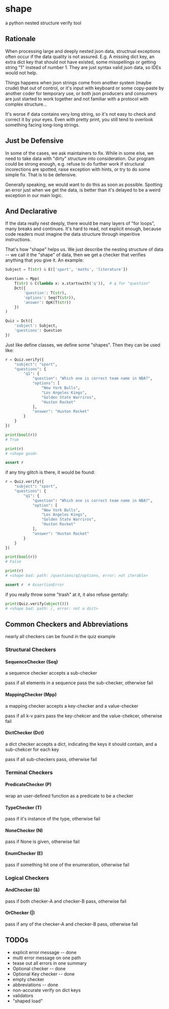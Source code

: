 # shape

a python nested structure verify tool

## Rationale

When processing large and deeply nested json data, structrual exceptions often occur if the data quality is not assured. E.g. A missing dict key, an extra dict key that should not have existed, some misspellings or getting string "1" instead of number 1. They are just syntax valid json data, so IDEs would not help.

Things happens when json strings come from another system (maybe crude) that out of control, or it's input with keyboard or some copy-paste by another coder for temporary use, or both json producers and consumers are just started to work together and not familiar with a protocol with complex structure...

It's worse if data contains very long string, so it's not easy to check and correct it by your eyes. Even with pretty print, you still tend to overlook something facing long-long strings.

## Just be Defensive

In some of the cases, we ask maintainers to fix. While in some else, we need to take data with "dirty" structure into consideration. Our program could be strong enough, e.g. refuse to do further work if structural incorections are spotted, raise exception with hints, or try to do some simple fix. That is to be defensive.

Generally speaking, we would want to do this as soon as possible. Spotting an error just when we get the data, is better than it's delayed to be a weird exception in our main logic.

## And Declarative

If the data really nest deeply, there would be many layers of "for loops", many breaks and continues. It's hard to read, not explicit enough, because code readers must imagine the data structure through imperitive instructions.

That's how "shape" helps us. We just describe the nesting structure of data -- we call it the "shape" of data, then we get a checker that verifies anything that you give it. An example:

```python
Subject = T(str) & E(['sport', 'maths', 'literature'])

Question = Mpp(
    T(str) & C(lambda x: x.startswith('q')),  # q for "question"
    Dct({
        'question': T(str),
        'options': Seq(T(str)),
        'answer': OpK(T(str))
    })
)

Quiz = Dct({
    'subject': Subject,
    'questions': Question
})
```

Just like define classes, we define some "shapes". Then they can be used like:

```python
r = Quiz.verify({
    "subject": "sport",
    "questions": {
        "q1": {
            "question": "Which one is correct team name in NBA?",
            "options": [
                "New York Bulls",
                "Los Angeles Kings",
                "Golden State Warriros",
                "Huston Rocket"
            ],
            "answer": "Huston Rocket"
        }
    }
})

print(bool(r))
# True

print(r)
# <shape good>

assert r
```

if any tiny glitch is there, it would be found:

```python
r = Quiz.verify({
    "subject": "sport",
    "questions": {
        "q1": {
            "question": "Which one is correct team name in NBA?",
            "option": [
                "New York Bulls",
                "Los Angeles Kings",
                "Golden State Warriros",
                "Huston Rocket"
            ],
            "answer": "Huston Rocket"
        }
    }
})

print(bool(r))
# False

print(r)
# <shape bad: path: /questions/q1/options, error: not iterable>

assert r  # AssertionError
```

if you really throw some "trash" at it, it also refuse gentally:

```python
print(Quiz.verify(object()))
# <shape bad: path: /, error: not a dict>
```
 
## Common Checkers and Abbreviations

nearly all checkers can be found in the quiz example

### Structural Checkers

#### SequenceChecker (Seq)

a sequence checker accepts a sub-checker

pass if all elements in a sequence pass the sub-checker, otherwise fail

#### MappingChecker (Mpp)

a mapping checker accepts a key-checker and a value-checker

pass if all k-v pairs pass the key-chekcer and the value-chekcer, otherwise fail

#### DictChecker (Dct)

a dict checker accepts a dict, indicating the keys it should contain, and a sub-chekcer for each key

pass if all sub-checkers pass, otherwise fail

### Terminal Checkers

#### PredicateChecker (P) 

wrap an user-defined function as a predicate to be a checker

#### TypeChecker (T)

pass if it's instance of the type, otherwise fail

#### NoneChecker (N)

pass if None is given, otherwise fail

#### EnumChecker (E)

pass if something hit one of the enumeration, otherwise fail

### Logical Checkers

#### AndChecker (&)

pass if both checker-A and checker-B pass, otherwise fail

#### OrChecker (|)

pass if any of the checker-A and checker-B pass, otherwise fail

## TODOs

+ explicit error message -- done
+ multi error message on one path
+ tease out all errors in one summary
+ Optional checker -- done
+ Optional Key checker -- done
+ empty checker
+ abbreviations -- done
+ non-accurate verify on dict keys
+ validators
+ "shaped load"

